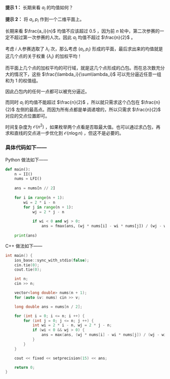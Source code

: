 **提示 1：** 长期来看 $a_i$ 的均值如何？

**提示 2：** 将 $a_i,p_i$ 作到一个二维平面上。

长期来看 $\frac{a_i}{n}$ 均值不应该超过 $0.5$ ，因为前 $n$ 轮中，第二次参赛的一定不超过第一次参赛的人次。因此 $a_i$ 均值不超过 $\frac{n}{2}$ 。

考虑 $i$ 人参赛选取了 $\lambda_i$ 次，那么考虑 $(a_i,p_i)$ 形成的平面，最后求出来的均值就是这几个点的关于权重 $\{\lambda_i\}$ 的加权平均！

而平面上几个点的加权平均的可行域，就是这几个点形成的凸包。而在总次数充分大的情况下，这些 $\frac{\lambda_i}{\sum\lambda_i}$ 可以充分逼近任意一组和为 $1$ 的权值组。

因此凸包内的任何一点都可以被充分逼近。

而同时 $a_i$ 的均值不能超过 $\frac{n}{2}$ ，所以就只需求这个凸包在 $\frac{n}{2}$ 左侧的最高点。而因为所有点都是单调递增的，所以只需求 $\frac{n}{2}$ 对应的交点位置即可。

时间复杂度为 $\mathcal{O}(n^2)$ ，如果枚举两个点看是否取最大值。也可以通过求凸包，再求和直线的交点进一步优化到 $\mathcal{O}(n\log n)$ ，但这不是必要的。

### 具体代码如下——

Python 做法如下——

```Python []
def main():
    n = II()
    nums = LFI()
    
    ans = nums[n // 2]
    
    for i in range(n + 1):
        wi = 2 * i - n
        for j in range(n + 1):
            wj = 2 * j - n
            
            if wi < 0 and wj > 0:
                ans = fmax(ans, (wj * nums[i] - wi * nums[j]) / (wj - wi))
    
    print(ans)
```

C++ 做法如下——

```cpp []
int main() {
    ios_base::sync_with_stdio(false);
    cin.tie(0);
    cout.tie(0);

    int n;
    cin >> n;

    vector<long double> nums(n + 1);
    for (auto &v: nums) cin >> v;

    long double ans = nums[n / 2];

    for (int i = 0; i <= n; i ++) {
        for (int j = 0; j <= n; j ++) {
            int wi = 2 * i - n, wj = 2 * j - n;
            if (wi < 0 && wj > 0) {
                ans = max(ans, (wj * nums[i] - wi * nums[j]) / (wj - wi));
            }
        }
    }

    cout << fixed << setprecision(15) << ans;

    return 0;
}
```